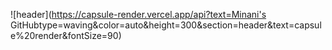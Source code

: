 ![header](https://capsule-render.vercel.app/api?text=Minani's GitHubtype=waving&color=auto&height=300&section=header&text=capsule%20render&fontSize=90)
